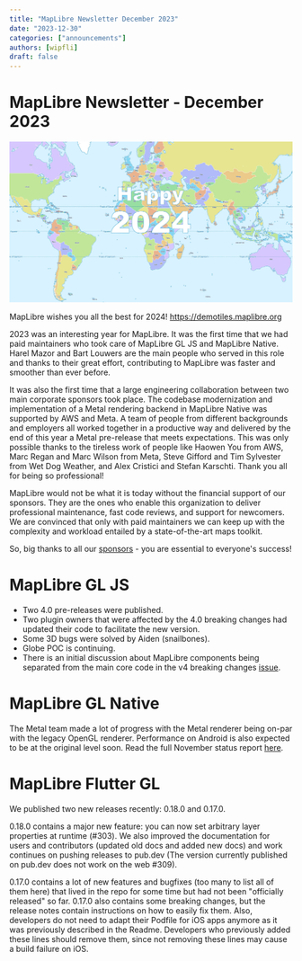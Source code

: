 ```yaml
---
title: "MapLibre Newsletter December 2023"
date: "2023-12-30"
categories: ["announcements"]
authors: [wipfli]
draft: false
---
```


# MapLibre Newsletter - December 2023

<a href="https://demotiles.maplibre.org"><img src="./happy-2024.jpg" style="max-width: 100%"></a>

MapLibre wishes you all the best for 2024! https://demotiles.maplibre.org

2023 was an interesting year for MapLibre. It was the first time that we had paid maintainers who took care of MapLibre GL JS and MapLibre Native. Harel Mazor and Bart Louwers are the main people who served in this role and thanks to their great effort, contributing to MapLibre was faster and smoother than ever before.

It was also the first time that a large engineering collaboration between two main corporate sponsors took place. The codebase modernization and implementation of a Metal rendering backend in MapLibre Native was supported by AWS and Meta. A team of people from different backgrounds and employers all worked together in a productive way and delivered by the end of this year a Metal pre-release that meets expectations. This was only possible thanks to the tireless work of people like Haowen You from AWS, Marc Regan and Marc Wilson from Meta, Steve Gifford and Tim Sylvester from Wet Dog Weather, and Alex Cristici and Stefan Karschti. Thank you all for being so professional!

MapLibre would not be what it is today without the financial support of our sponsors. They are the ones who enable this organization to deliver professional maintenance, fast code reviews, and support for newcomers. We are convinced that only with paid maintainers we can keep up with the complexity and workload entailed by a state-of-the-art maps toolkit.

So, big thanks to all our [sponsors](/sponsors) - you are essential to everyone's success!

# MapLibre GL JS

  - Two 4.0 pre-releases were published.
  - Two plugin owners that were affected by the 4.0 breaking changes had updated their code to facilitate the new version.
  - Some 3D bugs were solved by Aiden (snailbones).
  - Globe POC is continuing.
  - There is an initial discussion about MapLibre components being separated from the main core code in the v4 breaking changes [issue](https://github.com/maplibre/maplibre-gl-js/issues/3052).

# MapLibre GL Native

The Metal team made a lot of progress with the Metal renderer being on-par with the legacy OpenGL renderer. Performance on Android is also expected to be at the original level soon. Read the full November status report [here](/roadmap/metal/).

# MapLibre Flutter GL

We published two new releases recently: 0.18.0 and 0.17.0.

0.18.0 contains a major new feature: you can now set arbitrary layer properties at runtime (#303). We also improved the documentation for users and contributors (updated old docs and added new docs) and work continues on pushing releases to pub.dev (The version currently published on pub.dev does not work on the web #309).

0.17.0 contains a lot of new features and bugfixes (too many to list all of them here) that lived in the repo for some time but had not been "officially released" so far. 0.17.0 also contains some breaking changes, but the release notes contain instructions on how to easily fix them. Also, developers do not need to adapt their Podfile for iOS apps anymore as it was previously described in the Readme. Developers who previously added these lines should remove them, since not removing these lines may cause a build failure on iOS.


 
